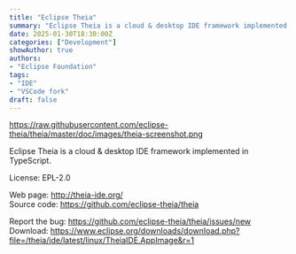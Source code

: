 ```yaml
---
title: "Eclipse Theia"
summary: "Eclipse Theia is a cloud & desktop IDE framework implemented in TypeScript."
date: 2025-01-30T18:30:00Z
categories: ["Development"]
showAuthor: true
authors:
- "Eclipse Foundation"
tags: 
- "IDE"
- "VSCode fork"
draft: false
---
```


https://raw.githubusercontent.com/eclipse-theia/theia/master/doc/images/theia-screenshot.png

Eclipse Theia is a cloud & desktop IDE framework implemented in TypeScript.

License: EPL-2.0

Web page: <http://theia-ide.org/>  
Source code: <https://github.com/eclipse-theia/theia>

Report the bug: <https://github.com/eclipse-theia/theia/issues/new>  
Download: <https://www.eclipse.org/downloads/download.php?file=/theia/ide/latest/linux/TheiaIDE.AppImage&r=1>
